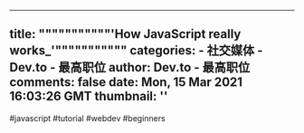 
---
title: """""""""""'How JavaScript really works_'"""""""""""
categories: 
    - 社交媒体
    - Dev.to - 最高职位
author: Dev.to - 最高职位
comments: false
date: Mon, 15 Mar 2021 16:03:26 GMT
thumbnail: ''
---

<div>   
#javascript #tutorial #webdev #beginners  
</div>
            
